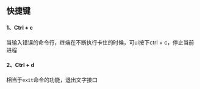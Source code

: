 ## 快捷键

#### 1、Ctrl + c

当输入错误的命令行，终端在不断执行卡住的时候，可ui按下ctrl + c，停止当前进程

#### 2、Ctrl + d

相当于`exit`命令的功能，退出文字接口